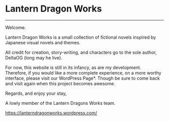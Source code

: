 # Lantern Dragon Works
--------------------

Welcome.

Lantern Dragon Works is a small collection of fictional novels inspired by Japanese visual novels and themes.

All credit for creation, story-writing, and characters go to the sole author, DeltaOG (long may he live).

For now, this website is still in its infancy, as are my development. Therefore, if you
would like a more complete experience, on a more worthy interface, please visit our WordPress Page*.
Though be sure to come back and visit again when this project becomes awesome.

Regards, and enjoy your stay,

A lowly member of the Lantern Dragons Works team.

https://lanterndragonworks.wordpress.com/
